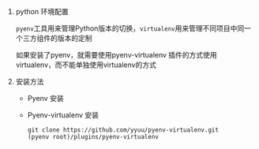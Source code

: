 1. python 环境配置

   `pyenv`工具用来管理Python版本的切换，`virtualenv`用来管理不同项目中同一个三方组件的版本的定制

   如果安装了pyenv，就需要使用pyenv-virtualenv 插件的方式使用virtualenv，而不能单独使用virtualenv的方式

2. 安装方法

   - Pyenv 安装

   - Pyenv-virtualenv 安装

     ```shell
     git clone https://github.com/yyuu/pyenv-virtualenv.git
     (pyenv root)/plugins/pyenv-virtualenv
     ```

     ​

